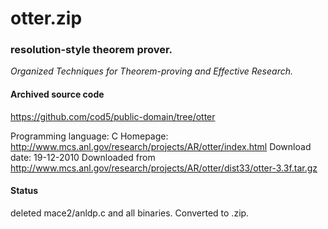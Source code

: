 # otter.zip #

### resolution-style theorem prover. ###

*Organized Techniques for Theorem-proving and Effective Research.*

#### Archived source code ####
https://github.com/cod5/public-domain/tree/otter

Programming language: C
Homepage: http://www.mcs.anl.gov/research/projects/AR/otter/index.html
Download date: 19-12-2010
Downloaded from http://www.mcs.anl.gov/research/projects/AR/otter/dist33/otter-3.3f.tar.gz

#### Status ####
deleted mace2/anldp.c and all binaries.
Converted to .zip.


